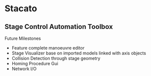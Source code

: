 # Stacato

## Stage Control Automation Toolbox

Future Milestones
- Feature complete manoeuvre editor
- Stage Visualizer base on imported models linked with axis objects
- Collision Detection through stage geometry
- Homing Procedure Gui
- Network I/O
